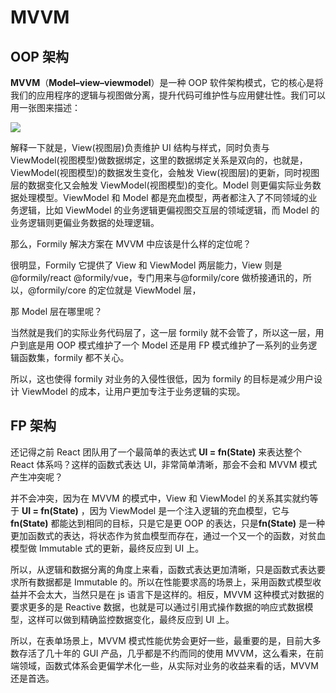 # MVVM

## OOP 架构

**MVVM**（**Model–view–viewmodel**）是一种 OOP 软件架构模式，它的核心是将我们的应用程序的逻辑与视图做分离，提升代码可维护性与应用健壮性。我们可以用一张图来描述：

![](//img.alicdn.com/imgextra/i4/O1CN01mKeuXs1NniJ1EJtjd_!!6000000001615-55-tps-1095-299.svg)

解释一下就是，View(视图层)负责维护 UI 结构与样式，同时负责与 ViewModel(视图模型)做数据绑定，这里的数据绑定关系是双向的，也就是，ViewModel(视图模型)的数据发生变化，会触发 View(视图层)的更新，同时视图层的数据变化又会触发 ViewModel(视图模型)的变化。Model 则更偏实际业务数据处理模型。ViewModel 和 Model 都是充血模型，两者都注入了不同领域的业务逻辑，比如 ViewModel 的业务逻辑更偏视图交互层的领域逻辑，而 Model 的业务逻辑则更偏业务数据的处理逻辑。

那么，Formily 解决方案在 MVVM 中应该是什么样的定位呢？

很明显，Formily 它提供了 View 和 ViewModel 两层能力，View 则是@formily/react @formily/vue，专门用来与@formily/core 做桥接通讯的，所以，@formily/core 的定位就是 ViewModel 层，

那 Model 层在哪里呢？

当然就是我们的实际业务代码层了，这一层 formily 就不会管了，所以这一层，用户到底是用 OOP 模式维护了一个 Model 还是用 FP 模式维护了一系列的业务逻辑函数集，formily 都不关心。

所以，这也使得 formily 对业务的入侵性很低，因为 formily 的目标是减少用户设计 ViewModel 的成本，让用户更加专注于业务逻辑的实现。

## FP 架构

还记得之前 React 团队用了一个最简单的表达式 **UI = fn(State)** 来表达整个 React 体系吗？这样的函数式表达 UI，非常简单清晰，那会不会和 MVVM 模式产生冲突呢？

并不会冲突，因为在 MVVM 的模式中，View 和 ViewModel 的关系其实就约等于 **UI = fn(State)** ，因为 ViewModel 是一个注入逻辑的充血模型，它与 **fn(State)** 都能达到相同的目标，只是它是更 OOP 的表达，只是**fn(State)** 是一种更加函数式的表达，将状态作为贫血模型而存在，通过一个又一个的函数，对贫血模型做 Immutable 式的更新，最终反应到 UI 上。

所以，从逻辑和数据分离的角度上来看，函数式表达更加清晰，只是函数式表达要求所有数据都是 Immutable 的。所以在性能要求高的场景上，采用函数式模型收益并不会太大，当然只是在 js 语言下是这样的。相反，MVVM 这种模式对数据的要求更多的是 Reactive 数据，也就是可以通过引用式操作数据的响应式数据模型，这样可以做到精确监控数据变化，最终反应到 UI 上。

所以，在表单场景上，MVVM 模式性能优势会更好一些，最重要的是，目前大多数存活了几十年的 GUI 产品，几乎都是不约而同的使用 MVVM，这么看来，在前端领域，函数式体系会更偏学术化一些，从实际对业务的收益来看的话，MVVM 还是首选。
